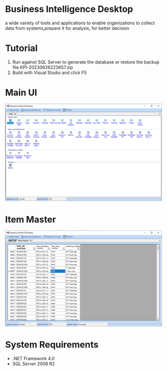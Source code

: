 # Business Intelligence Desktop
a wide variety of tools and applications  to enable organizations to collect data from systems,prepare it for analysis, for better decision

# Tutorial
1. Run against SQL Server to generate the database or restore the backup file KPI-20230626223657.zip 
2. Build with Visual Studio and click F5

# Main UI
![BI Desktop](https://github.com/EnterpriseSolution/Enterprise-Solution-BI-Desktop/blob/main/EntBIDesktop.jpg)

# Item Master
![Item Master](https://github.com/EnterpriseSolution/Enterprise-Solution-BI-Desktop/blob/main/Item-Master.jpg)

# System Requirements
- .NET Framework 4.0
- SQL Server 2008 R2


